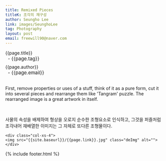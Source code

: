 ```yaml
---
title: Remixed Pieces
titleK: 조각의 재구성
author: Seungho Lee
link: images/SeunghoLee
tag: Photography
layout: post
email: freewill90@naver.com
---	
```


<div class="container">

<div class="deDep">
{{page.title}}<br>
<p style="font-size:15px; margin:0px; padding:0px 0px 0px 8px; margin:0px 0px 8px 0px;">- {{page.tag}}</p>
{{page.author}}<br>
<p style="font-size:15px; margin:0px; padding:0px 0px 0px 8px;">- {{page.email}}</p>
</div>

<br>

<div class="det lato">



First, remove properties or uses of a stuff, think of it as a pure form, cut it into several pieces and rearrange them like 'Tangram' puzzle. The rearranged image is a great artwork in itself.



</div>

<br>

<div class="noto">

사물의 속성을 배제하여 형상을 오로지 순수한 조형요소로 인식하고, 그것을 퍼즐처럼 조각내어 재배열한 이미지는 그 자체로 또다른 조형물이다.



</div>

<div class="row" class="imgcolor">
	
	<div class="col-xs-4">
	<img src="{{site.baseurl}}/{{page.link}}.jpg" class="deImg" alt=""></div>
	
</div>

	

</div> 

{% include footer.html %}